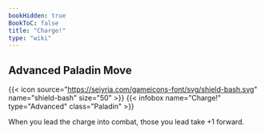 ```yaml
---
bookHidden: true
BookToC: false
title: "Charge!"
type: "wiki"
---
```

## Advanced Paladin Move
{{< icon source="https://seiyria.com/gameicons-font/svg/shield-bash.svg" name="shield-bash" size="50" >}}
{{< infobox name="Charge!" type="Advanced" class="Paladin" >}}

When you lead the charge into combat, those you lead take +1 forward.